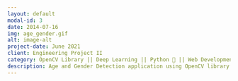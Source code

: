 ```yaml
---
layout: default
modal-id: 3
date: 2014-07-16
img: age_gender.gif
alt: image-alt
project-date: June 2021
client: Engineering Project II
category: OpenCV Library || Deep Learning || Python 🐍 || Web Development 
description: Age and Gender Detection application using OpenCV library - Python. You can check all the related files and documents, source codes to related this project - https://github.com/leyviya/age-and-gender-detection-python
---
```

